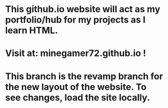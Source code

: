 # This github.io website will act as my portfolio/hub for my projects as I learn HTML.
# Visit at: minegamer72.github.io !
# This branch is the revamp branch for the new layout of the website. To see changes, load the site locally.
